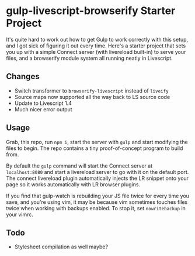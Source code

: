 
# gulp-livescript-browserify Starter Project

It's quite hard to work out how to get Gulp to work
correctly with this setup, and I got sick of figuring it
out every time. Here's a starter project that sets you up
with a simple Connect server (with livereload built-in) to
serve your files, and a browserify module system all
running neatly in Livescript.


## Changes

- Switch transformer to `browserify-livescript` instead of `liveify`
- Source maps now supported all the way back to LS source code
- Update to Livescript 1.4
- Much nicer error output


## Usage

Grab, this repo, run `npm i`, start the server with
`gulp` and start modifying the files to begin. The repo
contains a tiny proof-of-concept program to build from.

By default the `gulp` command will start the Connect
server at `localhost:8080` and start a livereload server
to go with it on the default port. The connect livereload
plugin automatically injects the LR snippet onto your page
so it works automatically with LR browser plugins.

If you find that gulp-watch is rebuilding your JS file
twice for every time you save, and you're using vim, it
may be because vim sometimes touches files twice when
working with backups enabled. To stop it, set
`nowritebackup` in your vimrc.


## Todo

- Stylesheet compilation as well maybe?

